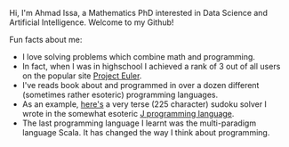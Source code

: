 <!---
- 👋 Hi, I’m @AhmadIssa0
- 👀 I’m interested in ...
- 🌱 I’m currently learning ...
- 💞️ I’m looking to collaborate on ...
- 📫 How to reach me ...


AhmadIssa0/AhmadIssa0 is a ✨ special ✨ repository because its `README.md` (this file) appears on your GitHub profile.
You can click the Preview link to take a look at your changes.
--->

Hi, I'm Ahmad Issa, a Mathematics PhD interested in Data Science and Artificial Intelligence. Welcome to my Github!

Fun facts about me:
- I love solving problems which combine math and programming. 
- In fact, when I was in highschool I achieved a rank of 3 out of all users on the popular site [Project Euler](https://projecteuler.net/).
- I've reads book about and programmed in over a dozen different (sometimes rather esoteric) programming languages. 
- As an example, [here's](https://github.com/AhmadIssa0/JSudokuSolver) a very terse (225 character) sudoku solver I wrote in the somewhat esoteric [J programming language](https://en.wikipedia.org/wiki/J_(programming_language)).
- The last programming language I learnt was the multi-paradigm language Scala. It has changed the way I think about programming.
